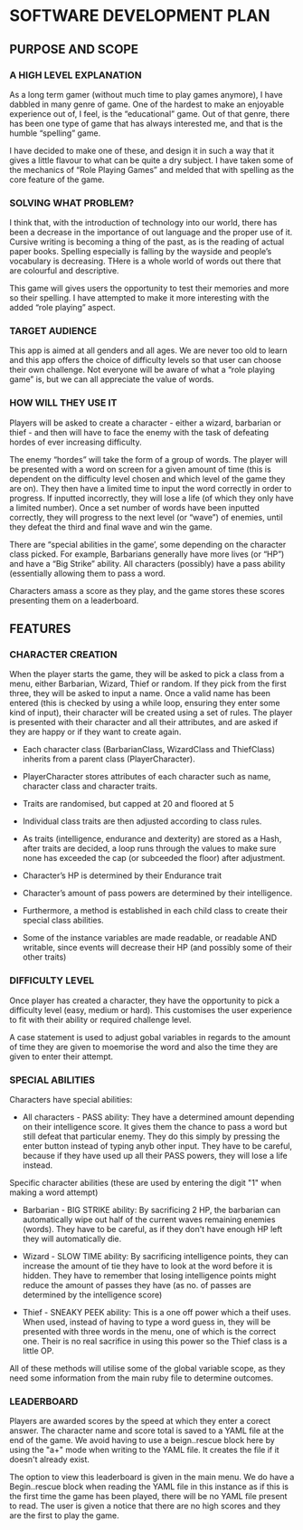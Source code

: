 # **SOFTWARE DEVELOPMENT PLAN**

## **PURPOSE AND SCOPE**

### A HIGH LEVEL EXPLANATION

As a long term gamer (without much time to play games anymore), I have dabbled in many genre of game. One of the hardest to make an enjoyable experience out of, I feel, is the “educational” game. Out of that genre, there has been one type of game that has always interested me, and that is the humble “spelling” game.

I have decided to make one of these, and design it in such a way that it gives a little flavour to what can be quite a dry subject. I have taken some of the mechanics of “Role Playing Games” and melded that with spelling as the core feature of the game.

### SOLVING WHAT PROBLEM?

I think that, with the introduction of technology into our world, there has been a decrease in the importance of out language and the proper use of it. Cursive writing is becoming a thing of the past, as is the reading of actual paper books. Spelling especially is falling by the wayside and people’s vocabulary is decreasing. THere is a whole world of words out there that are colourful and descriptive.

This game will gives users the opportunity to test their memories and more so their spelling. I have attempted to make it more interesting with the added “role playing” aspect.

### TARGET AUDIENCE

This app is aimed at all genders and all ages. We are never too old to learn and this app offers the choice of difficulty levels so that user can choose their own challenge. Not everyone will be aware of what a “role playing game” is, but we can all appreciate the value of words. 

### HOW WILL THEY USE IT

Players will be asked to create a character - either a wizard, barbarian or thief - and then will have to face the enemy with the task of defeating hordes of ever increasing difficulty.

The enemy “hordes” will take the form of a group of words. The player will be presented with a word on screen for a given amount of time (this is dependent on the difficulty level chosen and which level of the game they are on). They then have a limited time to input the word correctly in order to progress. If inputted incorrectly, they will lose a life (of which they only have a limited number). Once a set number of words have been inputted correctly, they will progress to the next level (or “wave”) of enemies, until they defeat the third and final wave and win the game.

There are “special abilities in the game’, some depending on the character class picked. For example, Barbarians generally have more lives (or “HP”) and have a “Big Strike” ability. All characters (possibly) have a pass ability (essentially allowing them to pass a word. 

Characters amass a score as they play, and the game stores these scores presenting them on a leaderboard.

## **FEATURES**

### CHARACTER CREATION

When the player starts the game, they will be asked to pick a class from a menu, either Barbarian, Wizard, Thief or random. If they pick from the first three, they will be asked to input a name. Once a valid name has been entered (this is checked by using a while loop, ensuring they enter some kind of input), their character will be created using a set of rules. The player is presented with their character and all their attributes, and are asked if they are happy or if they want to create again.

* Each character class (BarbarianClass, WizardClass and ThiefClass) inherits from a parent class (PlayerCharacter).

* PlayerCharacter stores attributes of each character such as name, character class and character traits. 

* Traits are randomised, but capped at 20 and floored at 5

* Individual class traits are then adjusted according to class rules. 

* As traits (intelligence, endurance and dexterity) are stored as a Hash, after traits are decided, a loop runs through the values to make sure none has exceeded the cap (or subceeded the floor) after adjustment.

* Character’s HP is determined by their Endurance trait

* Character’s amount of pass powers are determined by their intelligence.

* Furthermore, a method is established in each child class to create their special class abilities.

* Some of the instance variables are made readable, or readable AND writable, since events will decrease their HP (and possibly some of their other traits)


### DIFFICULTY LEVEL

Once player has created a character, they have the opportunity to pick a difficulty level (easy, medium or hard). This customises the user experience to fit with their ability or required challenge level.

A case statement is used to adjust gobal variables in regards to the amount of time they are given to moemorise the word and also the time they are given to enter their attempt.

### SPECIAL ABILITIES

Characters have special abilities:

* All characters - PASS ability: They have a determined amount depending on their intelligence score. It gives them the chance to pass a word but still defeat that particular enemy. They do this simply by pressing the enter button instead of typing anyb other input. They have to be careful, because if they have used up all their PASS powers, they will lose a life instead.

Specific character abilities (these are used by entering the digit "1" when making a word attempt)

* Barbarian - BIG STRIKE ability: By sacrificing 2 HP, the barbarian can automatically wipe out half of the current waves remaining enemies (words). They have to be careful, as if they don't have enough HP left they will automatically die.

* Wizard - SLOW TIME ability: By sacrificing intelligence points, they can increase the amount of tie they have to look at the word before it is hidden. They have to remember that losing intelligence points might reduce the amount of passes they have (as no. of passes are determined by the intelligence score)

* Thief - SNEAKY PEEK ability: This is a one off power which a theif uses. When used, instead of having to type a word guess in, they will be presented with three words in the menu, one of which is the correct one. Their is no real sacrifice in using this power so the Thief class is a little OP.

All of these methods will utilise some of the global variable scope, as they need some information from the main ruby file to determine outcomes.

### LEADERBOARD

Players are awarded scores by the speed at which they enter a corect answer. The character name and score total is saved to a YAML file at the end of the game. We avoid having to use a beign..rescue block here by using the "a+" mode when writing to the YAML file. It creates the file if it doesn't already exist.

The option to view this leaderboard is given in the main menu. We do have a Begin..rescue block when reading the YAML file in this instance as if this is the first time the game has been played, there will be no YAML file present to read. The user is given a notice that there are no high scores and they are the first to play the game.